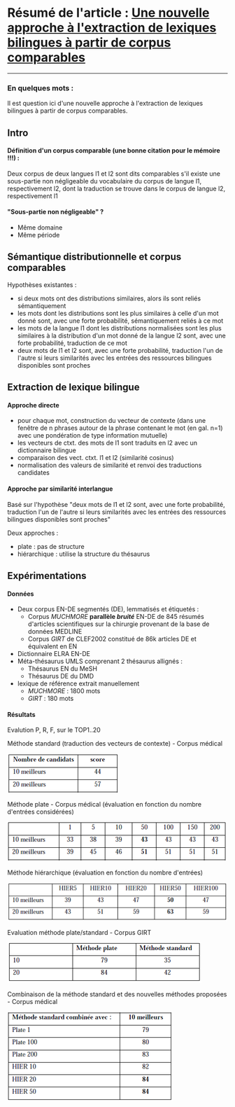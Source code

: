 # Résumé de l'article : [Une nouvelle approche à l'extraction de lexiques bilingues à partir de corpus comparables](http://lexicometrica.univ-paris3.fr/thema/thema6/Dejean.pdf)
---------

### En quelques mots : 
Il est question ici d'une nouvelle approche à l'extraction de lexiques bilingues à partir de corpus comparables.

## Intro

#### Définition d'un corpus comparable (une bonne citation pour le mémoire !!!) :

Deux corpus de deux langues l1 et l2 sont dits comparables s'il existe une sous-partie non négligeable du vocabulaire du corpus de langue l1, respectivement l2, dont la traduction se trouve dans le corpus de langue l2, respectivement l1


#### "Sous-partie non négligeable" ?

* Même domaine
* Même période





## Sémantique distributionnelle et corpus comparables

Hypothèses existantes :
* si deux mots ont des distributions similaires, alors ils sont reliés sémantiquement
* les mots dont les distributions sont les plus similaires à celle d'un mot donné sont, avec une forte probabilité, sémantiquement reliés à ce mot
* les mots de la langue l1 dont les distributions normalisées sont les plus similaires à la distribution d'un mot donné de la langue l2 sont, avec une forte probabilité, traduction de ce mot
* deux mots de l1 et l2 sont, avec une forte probabilité, traduction l'un de l'autre si leurs similarités avec les entrées des ressources bilingues disponibles sont proches




## Extraction de lexique bilingue

#### Approche directe
* pour chaque mot, construction du vecteur de contexte (dans une fenêtre de n phrases autour de la phrase contenant le mot (en gal. n=1) avec une pondération de type information mutuelle)
* les vecteurs de ctxt. des mots de l1 sont traduits en l2 avec un dictionnaire bilingue
* comparaison des vect. ctxt. l1 et l2 (similarité cosinus)
* normalisation des valeurs de similarité et renvoi des traductions candidates

#### Approche par similarité interlangue
Basé sur l'hypothèse "deux mots de l1 et l2 sont, avec une forte probabilité, traduction l'un de l'autre si leurs similarités avec les entrées des ressources bilingues disponibles sont proches"

Deux approches :
* plate : pas de structure
* hiérarchique : utilise la structure du thésaurus


## Expérimentations

#### Données
* Deux corpus EN-DE segmentés (DE), lemmatisés et étiquetés :
  * Corpus _MUCHMORE_ **parallèle _bruité_** EN-DE de 845 résumés d'articles scientifiques sur la chirurgie provenant de la base de données MEDLINE
  * Corpus _GIRT_ de CLEF2002 constitué de 86k articles DE et équivalent en EN
* Dictionnaire ELRA EN-DE
* Méta-thésaurus UMLS comprenant 2 thésaurus allignés :
  * Thésaurus EN du MeSH
  * Thésaurus DE du DMD
* lexique de référence extrait manuellement
  * _MUCHMORE_ : 1800 mots
  * _GIRT_ : 180 mots



#### Résultats

Evalution P, R, F, sur le TOP1..20

Méthode standard (traduction des vecteurs de contexte) - Corpus médical

![alt text][fig1]




Méthode plate - Corpus médical (évaluation en fonction du nombre d'entrées considérées)

![alt text][fig2]




Méthode hiérarchique (évaluation en fonction du nombre d'entrées)

![alt text][fig3]





Evaluation méthode plate/standard - Corpus GIRT

![alt text][fig4]





Combinaison de la méthode standard et des nouvelles méthodes proposées - Corpus médical

![alt text][fig5]







[fig1]: https://github.com/allinard/Multi-alignement-en-corpus-comparables/blob/master/Articles/images/DejeanGaussierFig1.png "Méthode standard (traduction des vecteurs de contexte) - Corpus médical"
[fig2]: https://github.com/allinard/Multi-alignement-en-corpus-comparables/blob/master/Articles/images/DejeanGaussierFig2.png "Méthode plate - Corpus médical (évaluation en fonction du nombre d'entrées considérées)"
[fig3]: https://github.com/allinard/Multi-alignement-en-corpus-comparables/blob/master/Articles/images/DejeanGaussierFig3.png "Méthode hiérarchique (évaluation en fonction du nombre d'entrées)"
[fig4]: https://github.com/allinard/Multi-alignement-en-corpus-comparables/blob/master/Articles/images/DejeanGaussierFig4.png "Evaluation méthode plate/standard - Corpus GIRT"
[fig5]: https://github.com/allinard/Multi-alignement-en-corpus-comparables/blob/master/Articles/images/DejeanGaussierFig5.png "Combinaison de la méthode standard et des nouvelles méthodes proposées - Corpus médical"

